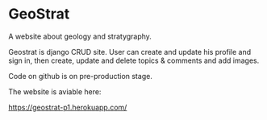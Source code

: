 # GeoStrat
A website about geology and stratygraphy.

Geostrat is django CRUD site.
User can create and update his profile and sign in, then create, update and delete topics & comments and add images.

Code on github is on pre-production stage.


The website is aviable here:

https://geostrat-p1.herokuapp.com/

